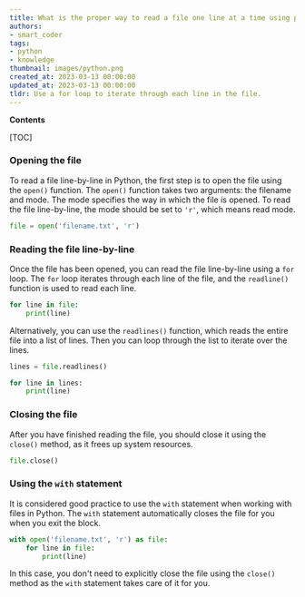 ```yaml
---
title: What is the proper way to read a file one line at a time using python?
authors:
- smart_coder
tags:
- python
- knowledge
thumbnail: images/python.png
created_at: 2023-03-13 00:00:00
updated_at: 2023-03-13 00:00:00
tldr: Use a for loop to iterate through each line in the file.
---
```


**Contents**

[TOC]

### Opening the file

To read a file line-by-line in Python, the first step is to open the file using the `open()` function. The `open()` function takes two arguments: the filename and mode. The mode specifies the way in which the file is opened. To read the file line-by-line, the mode should be set to `'r'`, which means read mode.

```python
file = open('filename.txt', 'r')
```

### Reading the file line-by-line

Once the file has been opened, you can read the file line-by-line using a `for` loop. The `for` loop iterates through each line of the file, and the `readline()` function is used to read each line.

```python
for line in file:
    print(line)
```

Alternatively, you can use the `readlines()` function, which reads the entire file into a list of lines. Then you can loop through the list to iterate over the lines.

```python
lines = file.readlines()

for line in lines:
    print(line)
```

### Closing the file

After you have finished reading the file, you should close it using the `close()` method, as it frees up system resources.

```python
file.close()
```

### Using the `with` statement

It is considered good practice to use the `with` statement when working with files in Python. The `with` statement automatically closes the file for you when you exit the block.

```python
with open('filename.txt', 'r') as file:
    for line in file:
        print(line)
```

In this case, you don't need to explicitly close the file using the `close()` method as the `with` statement takes care of it for you.
